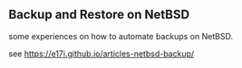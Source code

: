 Backup and Restore on NetBSD
----------------------------

some experiences on how to automate backups on NetBSD.

see https://e17i.github.io/articles-netbsd-backup/
